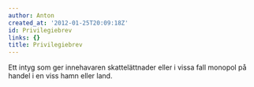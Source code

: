 ```yaml
---
author: Anton
created_at: '2012-01-25T20:09:18Z'
id: Privilegiebrev
links: {}
title: Privilegiebrev
---
```


Ett intyg som ger innehavaren skattelättnader eller i vissa fall monopol på handel i en viss hamn
eller land.
